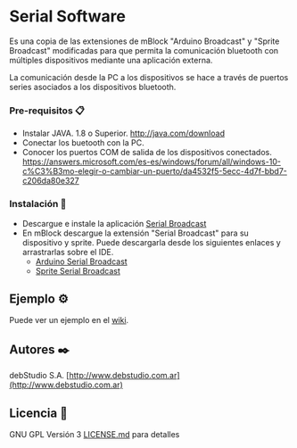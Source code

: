 # Serial Software

Es una copia de las extensiones de mBlock "Arduino Broadcast" y "Sprite Broadcast" modificadas para que permita la comunicación bluetooth con múltiples dispositivos mediante una aplicación externa.

La comunicación desde la PC a los dispositivos se hace a través de puertos series asociados a los dispositivos bluetooth.

### Pre-requisitos 📋

- Instalar JAVA. 1.8 o Superior. http://java.com/download
- Conectar los buetooth con la PC.
- Conocer los puertos COM de salida de los dispositivos conectados. https://answers.microsoft.com/es-es/windows/forum/all/windows-10-c%C3%B3mo-elegir-o-cambiar-un-puerto/da4532f5-5ecc-4d7f-bbd7-c206da80e327

### Instalación 🔧

- Descargue e instale la aplicación [Serial Broadcast](https://github.com/debstudio/SerialBroadcast/raw/master/aplicaci%C3%B3n/SerialBroadcastInstall.zip)
- En mBlock descargue la extensión "Serial Broadcast" para su dispositivo y sprite. Puede descargarla desde los siguientes enlaces y arrastrarlas sobre el IDE.
  - [Arduino Serial Broadcast](https://github.com/debstudio/SerialBroadcast/blob/master/extensiones/arduino_serial_broadcast.mext?raw=true)
  - [Sprite Serial Broadcast](https://github.com/debstudio/SerialBroadcast/blob/master/extensiones/sprite_serial_broadcast.mext?raw=true)


## Ejemplo ⚙️

Puede ver un ejemplo en el [wiki](https://github.com/debstudio/SerialBroadcast/wiki).

## Autores ✒️

debStudio S.A. [http://www.debstudio.com.ar](http://www.debstudio.com.ar)

## Licencia 📄

GNU GPL Versión 3 [LICENSE.md](LICENSE.md) para detalles


